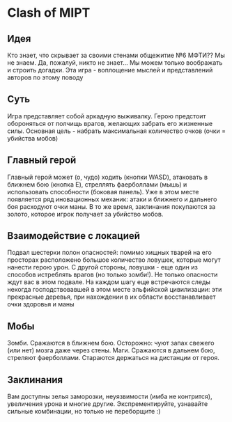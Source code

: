 # Clash of MIPT
## Идея
Кто знает, что скрывает за своими стенами общежитие №6 МФТИ?? Мы не знаем. Да, пожалуй, никто не знает...
Мы можем только воображать и строить догадки. Эта игра - воплощение мыслей и представлений авторов по этому поводу
## Суть
Игра представляет собой аркадную выживалку. Герою предстоит обороняться от полчищь врагов, желающих забрать его жизненные силы. 
Основная цель - набрать максимальная количество очков (очки = убийства мобов)
## Главный герой
Главный герой может (о, чудо) ходить (кнопки WASD), атаковать в ближнем бою (кнопка E), стреллять фаерболлами (мышь) и использовать способности (боковая панель).
Уже в этом месте появляется ряд иновационных механик: атаки и ближнего и дальнего боя расходуют очки маны. В то же время, заклинания покупаются за золото, которое
игрок получает за убийство мобов.
## Взаимодействие с локацией
Подвал шестерки полон опасностей: помимо хищных тварей на его просторах расположено большое количество ловушек, которые могут нанести герою урон.
С другой стороны, ловушки - еще один из способов истреблять врагов (но только зомби!). 
Не только опасности ждут вас в этом подвале. На каждом шагу еще встречаются следы некогда господствовавшей в этом месте эльфийской цивилизации:
эти прекрасные деревья, при нахождении в их области восстанавливает очки здоровья и маны
## Мобы
Зомби. Сражаются в ближнем бою. Осторожно: чуют запах свежего (или нет) мозга даже через стены.
Маги. Сражаются в дальнем бою, стреляют фаерболлами. Стараются держаться на дистанции от героя.
## Заклинания
Вам доступны зелья заморозки, неуязвимости (имба не контрится), увеличения урона и многие другие. Экспрементируйте, узнавайте сильные комбинации, но только
не переборщите :)
